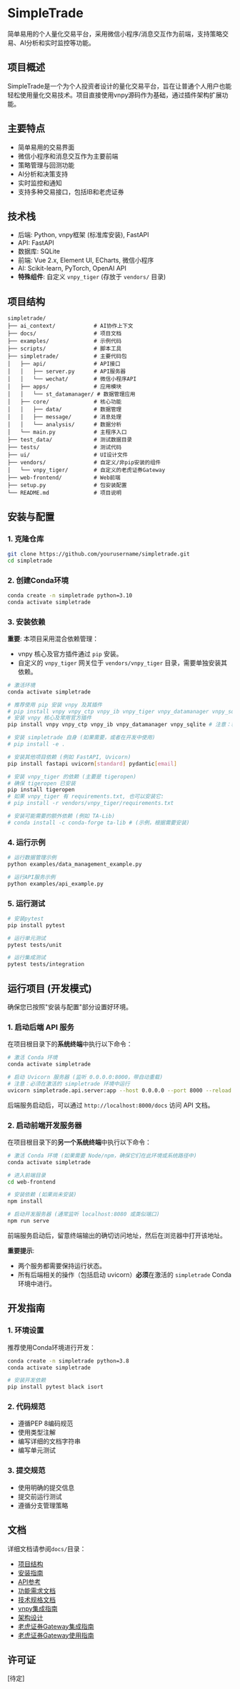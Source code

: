 # SimpleTrade

简单易用的个人量化交易平台，采用微信小程序/消息交互作为前端，支持策略交易、AI分析和实时监控等功能。

## 项目概述

SimpleTrade是一个为个人投资者设计的量化交易平台，旨在让普通个人用户也能轻松使用量化交易技术。项目直接使用vnpy源码作为基础，通过插件架构扩展功能。

## 主要特点

- 简单易用的交易界面
- 微信小程序和消息交互作为主要前端
- 策略管理与回测功能
- AI分析和决策支持
- 实时监控和通知
- 支持多种交易接口，包括IB和老虎证券

## 技术栈

- 后端: Python, vnpy框架 (标准库安装), FastAPI
- API: FastAPI
- 数据库: SQLite
- 前端: Vue 2.x, Element UI, ECharts, 微信小程序
- AI: Scikit-learn, PyTorch, OpenAI API
- **特殊组件**: 自定义 `vnpy_tiger` (存放于 `vendors/` 目录)

## 项目结构

```
simpletrade/
├── ai_context/            # AI协作上下文
├── docs/                  # 项目文档
├── examples/              # 示例代码
├── scripts/               # 脚本工具
├── simpletrade/           # 主要代码包
│   ├── api/               # API接口
│   │   ├── server.py      # API服务器
│   │   └── wechat/        # 微信小程序API
│   ├── apps/              # 应用模块
│   │   └── st_datamanager/ # 数据管理应用
│   ├── core/              # 核心功能
│   │   ├── data/          # 数据管理
│   │   ├── message/       # 消息处理
│   │   └── analysis/      # 数据分析
│   └── main.py            # 主程序入口
├── test_data/             # 测试数据目录
├── tests/                 # 测试代码
├── ui/                    # UI设计文件
├── vendors/               # 自定义/非pip安装的组件
│   └── vnpy_tiger/        # 自定义的老虎证券Gateway
├── web-frontend/          # Web前端
├── setup.py               # 包安装配置
└── README.md              # 项目说明
```

## 安装与配置

### 1. 克隆仓库

```bash
git clone https://github.com/yourusername/simpletrade.git
cd simpletrade
```

### 2. 创建Conda环境

```bash
conda create -n simpletrade python=3.10
conda activate simpletrade
```

### 3. 安装依赖

**重要**: 本项目采用混合依赖管理：
- vnpy 核心及官方插件通过 `pip` 安装。
- 自定义的 `vnpy_tiger` 网关位于 `vendors/vnpy_tiger` 目录，需要单独安装其依赖。

```bash
# 激活环境
conda activate simpletrade

# 推荐使用 pip 安装 vnpy 及其插件
# pip install vnpy vnpy_ctp vnpy_ib vnpy_tiger vnpy_datamanager vnpy_sqlite
# 安装 vnpy 核心及常用官方插件
pip install vnpy vnpy_ctp vnpy_ib vnpy_datamanager vnpy_sqlite # 注意：移除了 vnpy_tiger

# 安装 simpletrade 自身 (如果需要，或者在开发中使用)
# pip install -e .

# 安装其他项目依赖 (例如 FastAPI, Uvicorn)
pip install fastapi uvicorn[standard] pydantic[email]

# 安装 vnpy_tiger 的依赖 (主要是 tigeropen)
# 确保 tigeropen 已安装
pip install tigeropen
# 如果 vnpy_tiger 有 requirements.txt, 也可以安装它:
# pip install -r vendors/vnpy_tiger/requirements.txt

# 安装可能需要的额外依赖 (例如 TA-Lib)
# conda install -c conda-forge ta-lib # (示例，根据需要安装)
```

### 4. 运行示例

```bash
# 运行数据管理示例
python examples/data_management_example.py

# 运行API服务示例
python examples/api_example.py
```

### 5. 运行测试

```bash
# 安装pytest
pip install pytest

# 运行单元测试
pytest tests/unit

# 运行集成测试
pytest tests/integration
```

## 运行项目 (开发模式)

确保您已按照"安装与配置"部分设置好环境。

### 1. 启动后端 API 服务

在项目根目录下的**系统终端**中执行以下命令：

```bash
# 激活 Conda 环境
conda activate simpletrade

# 启动 Uvicorn 服务器 (监听 0.0.0.0:8000，带自动重载)
# 注意：必须在激活的 simpletrade 环境中运行
uvicorn simpletrade.api.server:app --host 0.0.0.0 --port 8000 --reload
```

后端服务启动后，可以通过 `http://localhost:8000/docs` 访问 API 文档。

### 2. 启动前端开发服务器

在项目根目录下的**另一个系统终端**中执行以下命令：

```bash
# 激活 Conda 环境 (如果需要 Node/npm，确保它们在此环境或系统路径中)
conda activate simpletrade

# 进入前端目录
cd web-frontend

# 安装依赖 (如果尚未安装)
npm install

# 启动开发服务器 (通常监听 localhost:8080 或类似端口)
npm run serve
```

前端服务启动后，留意终端输出的确切访问地址，然后在浏览器中打开该地址。

**重要提示**:
- 两个服务都需要保持运行状态。
- 所有后端相关的操作（包括启动 uvicorn）**必须**在激活的 `simpletrade` Conda 环境中进行。

## 开发指南

### 1. 环境设置

推荐使用Conda环境进行开发：

```bash
conda create -n simpletrade python=3.8
conda activate simpletrade

# 安装开发依赖
pip install pytest black isort
```

### 2. 代码规范

- 遵循PEP 8编码规范
- 使用类型注解
- 编写详细的文档字符串
- 编写单元测试

### 3. 提交规范

- 使用明确的提交信息
- 提交前运行测试
- 遵循分支管理策略

## 文档

详细文档请参阅`docs/`目录：

- [项目结构](docs/project_structure.md)
- [安装指南](docs/installation.md)
- [API参考](docs/api_reference.md)
- [功能需求文档](docs/functional_requirements.md)
- [技术规格文档](docs/technical_specification.md)
- [vnpy集成指南](docs/vnpy_integration_guide.md)
- [架构设计](docs/architecture_diagram.md)
- [老虎证券Gateway集成指南](docs/tiger_gateway_integration.md)
- [老虎证券Gateway使用指南](docs/tiger_gateway_usage.md)

## 许可证

[待定]
